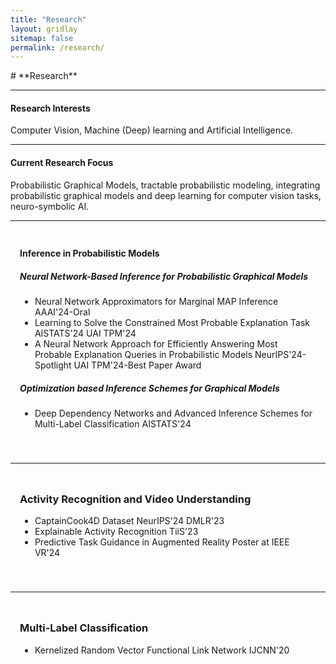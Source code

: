 ```yaml
---
title: "Research"
layout: gridlay
sitemap: false
permalink: /research/
---
```


<style>
.jumbotron{
    padding:3%;
    padding-bottom:10px;
    padding-top:10px;
    margin-top:10px;
    margin-bottom:30px;
}
</style>
<link rel="stylesheet" href="{{ '/assets/css/responsive.css' | relative_url }}">
# **Research**

---

#### **Research Interests**

Computer Vision, Machine (Deep) learning and Artificial Intelligence.

---

#### **Current Research Focus**

Probabilistic Graphical Models, tractable probabilistic modeling, integrating probabilistic graphical models and deep learning for computer vision tasks, neuro-symbolic AI.

---

<div class="jumbotron">

#### **Inference in Probabilistic Models**

<div class="research-area">

##### Neural Network-Based Inference for Probabilistic Graphical Models

- Neural Network Approximators for Marginal MAP Inference <span class="badge bg-success">AAAI'24-Oral</span>
- Learning to Solve the Constrained Most Probable Explanation Task <span class="badge bg-warning">AISTATS'24</span> <span class="badge bg-warning">UAI TPM'24</span>
- A Neural Network Approach for Efficiently Answering Most Probable Explanation Queries in Probabilistic Models <span class="badge bg-success">NeurIPS'24-Spotlight</span> <span class="badge bg-success">UAI TPM'24-Best Paper Award</span>

</div>

<div class="research-area">

##### Optimization based Inference Schemes for Graphical Models

- Deep Dependency Networks and Advanced Inference Schemes for Multi-Label Classification <span class="badge bg-warning">AISTATS'24</span>

</div>
</div>


---

<div class="jumbotron">

### Activity Recognition and Video Understanding

<div class="research-area">


- CaptainCook4D Dataset <span class="badge bg-warning">NeurIPS'24</span> <span class="badge bg-warning">DMLR'23</span>
- Explainable Activity Recognition <span class="badge bg-warning">TiiS'23</span>
- Predictive Task Guidance in Augmented Reality <span class="badge bg-warning">Poster at IEEE VR'24</span>

</div>
</div>

---

<div class="jumbotron">

### Multi-Label Classification

<div class="research-area">


- Kernelized Random Vector Functional Link Network <span class="badge bg-warning">IJCNN'20</span>

</div>
</div>
